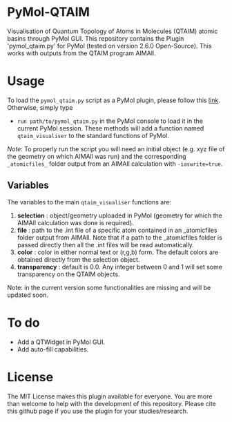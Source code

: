 # PyMol-QTAIM

Visualisation of Quantum Topology of Atoms in Molecules (QTAIM) atomic basins through PyMol GUI.
This repository contains the Plugin 'pymol_qtaim.py' for PyMol (tested on version 2.6.0 Open-Source).
This works with outputs from the QTAIM program AIMAll.

# Usage

To load the `pymol_qtaim.py` script as a PyMol plugin, please follow this [link](https://pymolwiki.org/index.php/Plugins).
Otherwise, simply type

- `run path/to/pymol_qtaim.py`
  in the PyMol console to load it in the current PyMol session.
  These methods will add a function named `qtaim_visualiser` to the standard functions of PyMol.

_Note_: To properly run the script you will need an initial object (e.g. xyz file of the geometry on which AIMAll was run) and the corresponding `_atomicfiles_` folder output from an AIMAll calculation with `-iaswrite=true`.

## Variables

The variables to the main `qtaim_visualiser` functions are:

1. **selection** : object/geometry uploaded in PyMol (geometry for which the AIMAll calculation was done is required).
2. **file** : path to the .int file of a specific atom contained in an \_atomicfiles folder output from AIMAll. Note that if a path to the \_atomicfiles folder is passed directly then all the .int files will be read automatically.
3. **color** : color in either normal text or (r,g,b) form. The default colors are obtained directly from the selection object.
4. **transparency** : default is 0.0. Any integer between 0 and 1 will set some transparency on the QTAIM objects.

Note: in the current version some functionalities are missing and will be updated soon.

# To do

- Add a QTWidget in PyMol GUI.
- Add auto-fill capabilities.

# License

The MIT License makes this plugin available for everyone. You are more than welcome to help with the development of this repository.
Please cite this github page if you use the plugin for your studies/research.
